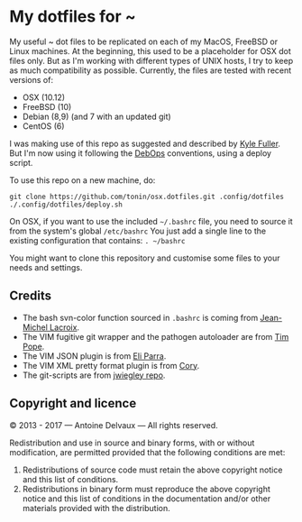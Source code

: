My dotfiles for ~
=================

My useful ~ dot files to be replicated on each of my MacOS, FreeBSD or Linux machines.  At the beginning, this used to be a placeholder for OSX dot files only.  But as I'm working with different types of UNIX hosts, I try to keep as much compatibility as possible.  Currently, the files are tested with recent versions of:
- OSX (10.12)
- FreeBSD (10)
- Debian (8,9) (and 7 with an updated git)
- CentOS (6)

I was making use of this repo as suggested and described by [Kyle Fuller][kf].  But I'm now using it following the [DebOps][debops] conventions, using a deploy script.

To use this repo on a new machine, do:

    git clone https://github.com/tonin/osx.dotfiles.git .config/dotfiles
    ./.config/dotfiles/deploy.sh

On OSX, if you want to use the included `~/.bashrc` file, you need to source it from the system's global `/etc/bashrc`  You just add a single line to the existing configuration that contains: `. ~/bashrc`

You might want to clone this repository and customise some files to your needs and settings.


Credits
-------

- The bash svn-color function sourced in `.bashrc` is coming from [Jean-Michel Lacroix][jml].
- The VIM fugitive git wrapper and the pathogen autoloader are from [Tim Pope][tp].
- The VIM JSON plugin is from [Eli Parra][ep].
- The VIM XML pretty format plugin is from [Cory][cory].
- The git-scripts are from [jwiegley repo][jwiegley].


Copyright and licence
---------------------

© 2013 - 2017 — Antoine Delvaux — All rights reserved.

Redistribution and use in source and binary forms, with or without modification,
are permitted provided that the following conditions are met:

1. Redistributions of source code must retain the above copyright notice and this
   list of conditions.
2. Redistributions in binary form must reproduce the above copyright notice and
   this list of conditions in the documentation and/or other materials provided
   with the distribution.

[kf]: http://kylefuller.co.uk/posts/organising-dotfiles-in-a-git-repository/ "Organising dotfiles in a git repository"
[debops]: https://docs.debops.org/en/latest/ansible/roles/ansible-users/docs/index.html
[jml]: https://github.com/jmlacroix/svn-color
[tp]: http://github.com/tpope/vim-fugitive
[ep]: https://github.com/elzr/vim-json
[cory]: http://vim.wikia.com/wiki/Pretty-formatting_XML
[jwiegley]: https://github.com/jwiegley/git-scripts
